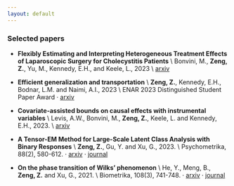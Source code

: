 ```yaml
---
layout: default
---
```



### Selected papers

- **Flexibly Estimating and Interpreting Heterogeneous Treatment Effects of Laparoscopic Surgery for Cholecystitis Patients** \\
    Bonvini, M., **Zeng, Z.**, Yu, M., Kennedy, E.H., and Keele, L., 2023 \\
    [arxiv](https://arxiv.org/abs/2311.04359) 

- **Efficient generalization and transportation** \\
    **Zeng, Z.**, Kennedy, E.H., Bodnar, L.M. and Naimi, A.I., 2023 \\
    ENAR 2023 Distinguished Student Paper Award · [arxiv](https://arxiv.org/abs/2302.00092) 

- **Covariate-assisted bounds on causal effects with instrumental variables** \\
    Levis, A.W., Bonvini, M., **Zeng, Z.**, Keele, L. and Kennedy, E.H., 2023. \\
    [arxiv](https://arxiv.org/abs/2301.12106) 

- **A Tensor-EM Method for Large-Scale Latent Class Analysis with Binary Responses** \\
    **Zeng, Z.**, Gu, Y. and Xu, G., 2023. \\
    Psychometrika, 88(2), 580-612. · [arxiv](https://arxiv.org/abs/2103.16036) · [journal](https://link.springer.com/article/10.1007/s11336-022-09887-1)

- **On the phase transition of Wilks’ phenomenon** \\
    He, Y., Meng, B., **Zeng, Z.** and Xu, G., 2021. \\
    Biometrika, 108(3), 741-748. · [arxiv](https://arxiv.org/abs/2008.05974) · [journal](https://academic.oup.com/biomet/article-abstract/108/3/741/5911091)




